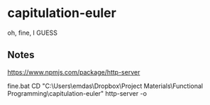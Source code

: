 # capitulation-euler
oh, fine, I GUESS

## Notes

https://www.npmjs.com/package/http-server

fine.bat
CD "C:\Users\emdas\Dropbox\Project Materials\Functional Programming\capitulation-euler"
http-server -o